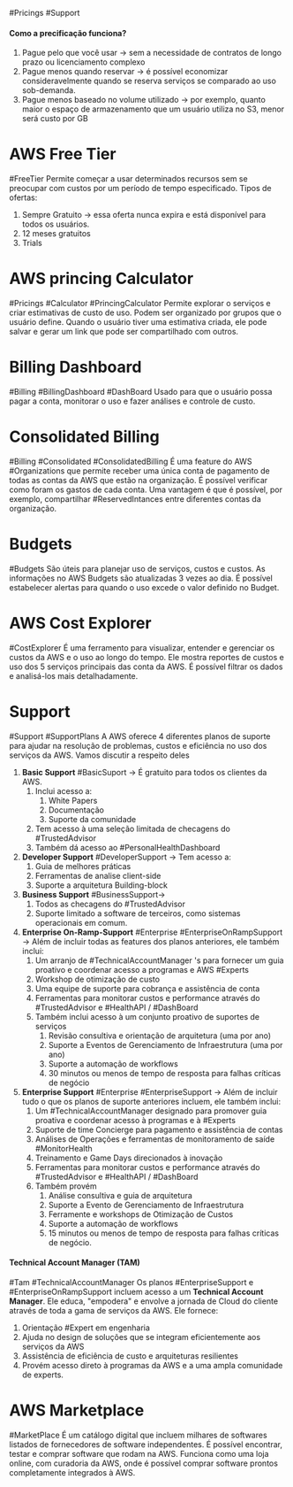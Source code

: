 #Pricings #Support 
#### Como a precificação funciona?
1. Pague pelo que você usar -> sem a necessidade de contratos de longo prazo ou licenciamento complexo
2. Pague menos quando reservar -> é possível economizar consideravelmente quando se reserva serviços se comparado ao uso sob-demanda.
3. Pague menos baseado no volume utilizado -> por exemplo, quanto maior o espaço de armazenamento que um usuário utiliza no S3, menor será custo por GB

# AWS Free Tier
#FreeTier
Permite começar a usar determinados recursos sem se preocupar com custos por um período de tempo especificado.
Tipos de ofertas:
1. Sempre Gratuito -> essa oferta nunca expira e está disponível para todos os usuários. 
2. 12 meses gratuitos
3. Trials


# AWS princing Calculator
#Pricings #Calculator #PrincingCalculator
Permite explorar o serviços e criar estimativas de custo de uso. Podem ser organizado por grupos que o usuário define. 
Quando o usuário tiver uma estimativa criada, ele pode salvar e gerar um link que pode ser compartilhado com outros.


# Billing Dashboard
#Billing #BillingDashboard #DashBoard 
Usado para que o usuário possa pagar a conta, monitorar o uso e fazer análises e controle de custo. 


# Consolidated Billing
#Billing #Consolidated #ConsolidatedBilling 
É uma feature do AWS #Organizations que permite receber uma única conta de pagamento de todas as contas da AWS que estão na organização. 
É possível verificar como foram os gastos de cada conta. 
Uma vantagem é que é possível, por exemplo, compartilhar #ReservedIntances entre diferentes contas da organização. 


# Budgets
#Budgets
São úteis para planejar uso de serviços, custos e custos. 
As informações no AWS Budgets são atualizadas 3 vezes ao dia. 
É possível estabelecer alertas para quando o uso excede o valor definido no Budget.


# AWS Cost Explorer
#CostExplorer
É uma ferramento para visualizar, entender e gerenciar os custos da AWS e o uso ao longo do tempo. Ele mostra reportes de custos e uso dos 5 serviços principais das conta da AWS. É possível filtrar os dados e analisá-los mais detalhadamente.


# Support 
#Support #SupportPlans 
A AWS oferece 4 diferentes planos de suporte para ajudar na resolução de problemas, custos e eficiência no uso dos serviços da AWS.
Vamos discutir a respeito deles
1. **Basic Support** #BasicSuport -> É gratuito para todos os clientes da AWS.
	1. Inclui acesso a:
		1. White Papers
		2. Documentação
		3. Suporte da comunidade
	2. Tem acesso à uma seleção limitada de checagens do #TrustedAdvisor 
	3. Também dá acesso ao #PersonalHealthDashboard 
2. **Developer Support** #DeveloperSupport -> Tem acesso a:
	1. Guia de melhores práticas
	2. Ferramentas de analise client-side
	3. Suporte a arquitetura Building-block
3.  **Business Support**  #BusinessSupport-> 
	1. Todos as checagens do #TrustedAdvisor 
	2. Suporte limitado a software de terceiros, como sistemas operacionais em comum.
4. **Enterprise On-Ramp-Support** #Enterprise #EnterpriseOnRampSupport -> Além de incluir todas as features dos planos anteriores, ele também inclui:
	1. Um arranjo de #TechnicalAccountManager 's para fornecer um guia proativo e coordenar acesso a programas e AWS #Experts
	2. Workshop de otimização de custo
	3. Uma equipe de suporte para cobrança e assistência de conta
	4. Ferramentas para monitorar custos e performance através do #TrustedAdvisor e #HealthAPI / #DashBoard 
	5. Também inclui acesso à um conjunto proativo de suportes de serviços
		1. Revisão consultiva e orientação de arquitetura (uma por ano)
		2. Suporte a Eventos de Gerenciamento de Infraestrutura (uma por ano)
		3. Suporte a automação de workflows
		4. 30 minutos ou menos de tempo de resposta para falhas críticas de negócio
5. **Enterprise Support** #Enterprise #EnterpriseSupport -> Além de incluir tudo o que os planos de suporte anteriores incluem, ele também inclui:
	1. Um #TechnicalAccountManager designado para promover guia proativa e coordenar acesso à programas e à #Experts 
	2. Suporte de time Concierge para pagamento e assistência de contas
	3. Análises de Operações e ferramentas de monitoramento de saíde #MonitorHealth
	4. Treinamento e Game Days direcionados à inovação
	5. Ferramentas para monitorar custos e performance através do #TrustedAdvisor e #HealthAPI / #DashBoard 
	6. Também provém
		1. Análise consultiva e guia de arquitetura
		2. Suporte a Evento de Gerenciamento de Infraestrutura
		3. Ferramente e workshops de Otimização de Custos
		4. Suporte a automação de workflows
		5. 15 minutos ou menos de tempo de resposta para falhas críticas de negócio.
#### Technical Account Manager (TAM)
#Tam #TechnicalAccountManager 
Os planos #EnterpriseSupport e #EnterpriseOnRampSupport incluem acesso a um **Technical Account Manager**. 
Ele educa, "empodera" e envolve a jornada de Cloud do cliente através de toda a gama de serviços da AWS. Ele fornece:
1. Orientação #Expert em engenharia
2. Ajuda no design de soluções que se integram eficientemente aos serviços da AWS
3. Assistência de eficiência de custo e arquiteturas resilientes
4. Provém acesso direto à programas da AWS e a uma ampla comunidade de experts.


# AWS Marketplace
#MarketPlace
É um catálogo digital que incluem milhares de softwares listados de fornecedores de software independentes. 
É possível encontrar, testar e comprar software que rodam na AWS. 
Funciona como uma loja online, com curadoria da AWS, onde é possível comprar software prontos completamente integrados à AWS.
